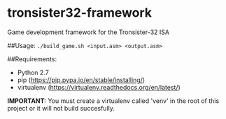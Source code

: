 # tronsister32-framework
Game development framework for the Tronsister-32 ISA

##Usage:
`./build_game.sh <input.asm> <output.asm>`

##Requirements:
- Python 2.7
- pip (https://pip.pypa.io/en/stable/installing/)
- virtualenv (https://virtualenv.readthedocs.org/en/latest/)

**IMPORTANT:** You must create a virtualenv called 'venv' in the root of this project or it will not build succesfully.